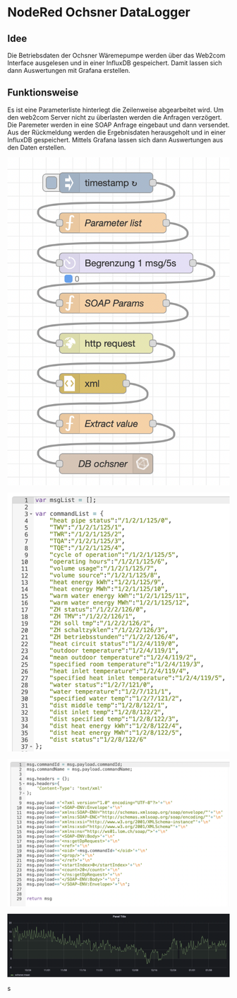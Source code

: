 # NodeRed Ochsner DataLogger
 
## Idee
Die Betriebsdaten der Ochsner Wäremepumpe werden über das Web2com Interface ausgelesen und in einer InfluxDB gespeichert. 
Damit lassen sich dann Auswertungen mit Grafana erstellen.

## Funktionsweise
Es ist eine Parameterliste hinterlegt die Zeilenweise abgearbeitet wird.
Um den web2com Server nicht zu überlasten werden die Anfragen verzögert. 
Die Paremeter werden in eine SOAP Anfrage eingebaut und dann versendet.
Aus der Rückmeldung werden die Ergebnisdaten herausgeholt und in einer InfluxDB gespeichert.
Mittels Grafana lassen sich dann Auswertungen aus den Daten erstellen.

![Überblick](overview.png)

![Parameterliste](parameter_list.png)

![SOAP Request](soap_request.png)

![Grafana results](results.png)


s